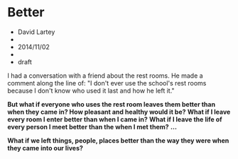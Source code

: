 # Better
- David Lartey
-
- 2014/11/02
-
- draft

﻿I had a conversation with a friend about the rest rooms. He made a comment along the line of: "I don't ever use the school's rest rooms because I don't know who used it last and how he left it."

**But what if everyone who uses the rest room leaves them better than when they came in? How pleasant and healthy would it be?**
**What if I leave every room I enter better than when I came in?**
**What if I leave the life of every person I meet better than the when I met them?**
**...**

**What if we left things, people, places better than the way they were when they came into our lives?**

